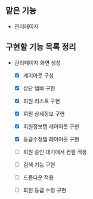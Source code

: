## 맡은 기능

- 관리페이지

## 구현할 기능 목록 정리

- 관리페이지 화면 생성

  - [x] 레이아웃 구성

  - [x] 상단 탭바 구현

  - [x] 회원 리스트 구현

  - [x] 회원 상세정보 구현

  - [x] 회원정보탭 레이아웃 구현

  - [x] 등급수정탭 레이아웃 구현

  - [ ] 회원 승인 대기에서 컨펌 적용

  - [ ] 검색 기능 구현

  - [ ] 드롭다운 적용

  - [ ] 회원 등급 수정 구현
